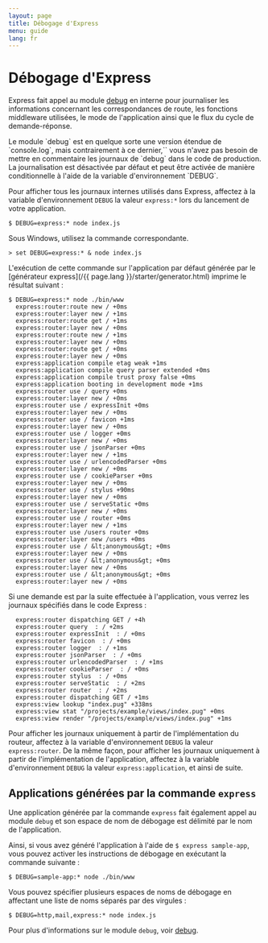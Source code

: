 ```yaml
---
layout: page
title: Débogage d'Express
menu: guide
lang: fr
---
```


# Débogage d'Express

Express fait appel au module [debug](https://www.npmjs.com/package/debug) en interne
pour journaliser les informations concernant les correspondances de route, les fonctions middleware utilisées, le
mode de l'application ainsi que le flux du cycle de demande-réponse.

<div class="doc-box doc-info" markdown="1">
Le module `debug` est en quelque sorte une version étendue de `console.log`, mais contrairement à ce dernier,`` vous n'avez pas besoin de mettre en commentaire les journaux de
`debug` dans le code de production. La journalisation est désactivée par défaut et peut être activée de manière conditionnelle à l'aide de la variable d'environnement `DEBUG`.
</div>

Pour afficher tous les journaux internes utilisés dans Express, affectez à la variable d'environnement `DEBUG` la valeur `express:*` lors du lancement de votre application.

```console
$ DEBUG=express:* node index.js
```

Sous Windows, utilisez la commande correspondante.

```console
> set DEBUG=express:* & node index.js
```

L'exécution de cette commande sur l'application par défaut générée par le [générateur express](/{{ page.lang }}/starter/generator.html) imprime le résultat suivant :

```console
$ DEBUG=express:* node ./bin/www
  express:router:route new / +0ms
  express:router:layer new / +1ms
  express:router:route get / +1ms
  express:router:layer new / +0ms
  express:router:route new / +1ms
  express:router:layer new / +0ms
  express:router:route get / +0ms
  express:router:layer new / +0ms
  express:application compile etag weak +1ms
  express:application compile query parser extended +0ms
  express:application compile trust proxy false +0ms
  express:application booting in development mode +1ms
  express:router use / query +0ms
  express:router:layer new / +0ms
  express:router use / expressInit +0ms
  express:router:layer new / +0ms
  express:router use / favicon +1ms
  express:router:layer new / +0ms
  express:router use / logger +0ms
  express:router:layer new / +0ms
  express:router use / jsonParser +0ms
  express:router:layer new / +1ms
  express:router use / urlencodedParser +0ms
  express:router:layer new / +0ms
  express:router use / cookieParser +0ms
  express:router:layer new / +0ms
  express:router use / stylus +90ms
  express:router:layer new / +0ms
  express:router use / serveStatic +0ms
  express:router:layer new / +0ms
  express:router use / router +0ms
  express:router:layer new / +1ms
  express:router use /users router +0ms
  express:router:layer new /users +0ms
  express:router use / &lt;anonymous&gt; +0ms
  express:router:layer new / +0ms
  express:router use / &lt;anonymous&gt; +0ms
  express:router:layer new / +0ms
  express:router use / &lt;anonymous&gt; +0ms
  express:router:layer new / +0ms
```

Si une demande est par la suite effectuée à l'application, vous verrez les journaux spécifiés dans le code Express :

```console
  express:router dispatching GET / +4h
  express:router query  : / +2ms
  express:router expressInit  : / +0ms
  express:router favicon  : / +0ms
  express:router logger  : / +1ms
  express:router jsonParser  : / +0ms
  express:router urlencodedParser  : / +1ms
  express:router cookieParser  : / +0ms
  express:router stylus  : / +0ms
  express:router serveStatic  : / +2ms
  express:router router  : / +2ms
  express:router dispatching GET / +1ms
  express:view lookup "index.pug" +338ms
  express:view stat "/projects/example/views/index.pug" +0ms
  express:view render "/projects/example/views/index.pug" +1ms
```

Pour afficher les journaux uniquement à partir de l'implémentation du routeur, affectez à la variable d'environnement `DEBUG` la valeur `express:router`. De la même façon, pour afficher les journaux uniquement à partir de l'implémentation de l'application, affectez à la variable d'environnement `DEBUG` la valeur `express:application`, et ainsi de suite.

## Applications générées par la commande `express`

Une application générée par la commande `express` fait également appel au module `debug` et son espace de nom de débogage est délimité par le nom de l'application.

Ainsi, si vous avez généré l'application à l'aide de `$ express sample-app`, vous pouvez activer les instructions de débogage en exécutant la commande suivante :

```console
$ DEBUG=sample-app:* node ./bin/www
```

Vous pouvez spécifier plusieurs espaces de noms de débogage en affectant une liste de noms séparés par des virgules :

```console
$ DEBUG=http,mail,express:* node index.js
```

Pour plus d'informations sur le module `debug`, voir [debug](https://www.npmjs.com/package/debug).
